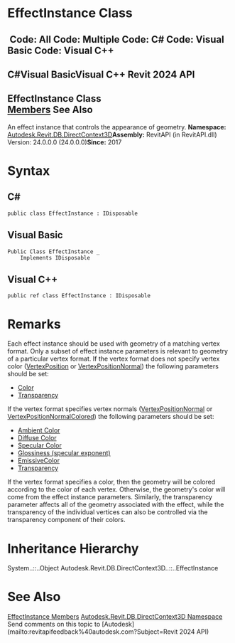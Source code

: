 # EffectInstance Class

﻿
 Code: All Code: Multiple Code: C# Code: Visual Basic Code: Visual C++   
---  
C#Visual BasicVisual C++
Revit 2024 API  
---  
EffectInstance Class  
[Members](add918a7-3992-259e-518d-6583049a5e17.md "EffectInstance Members") See Also  
---  
An effect instance that controls the appearance of geometry. 
**Namespace:** [Autodesk.Revit.DB.DirectContext3D](f4ba10f0-55ea-5344-173b-688405391794.md "Autodesk.Revit.DB.DirectContext3D Namespace")**Assembly:** RevitAPI (in RevitAPI.dll) Version: 24.0.0.0 (24.0.0.0)**Since:** 2017 
# Syntax
C#  
---  
```text
public class EffectInstance : IDisposable
```
  
Visual Basic  
---  
```text
Public Class EffectInstance _
	Implements IDisposable
```
  
Visual C++  
---  
```text
public ref class EffectInstance : IDisposable
```
  
# Remarks
Each effect instance should be used with geometry of a matching vertex format. Only a subset of effect instance parameters is relevant to geometry of a particular vertex format. If the vertex format does not specify vertex color ([VertexPosition](718e49aa-9e17-6f2d-2013-141b5cfeefdd.md "VertexPosition Class") or [VertexPositionNormal](a40efda7-6e2f-a455-f65e-02b10b0bc1b4.md "VertexPositionNormal Class")) the following parameters should be set: 
  * [Color](6f5f2e39-a850-5a55-ee09-7d2856209d84.md "SetColor Method")
  * [Transparency](6866ee5e-23ea-9b05-a6f4-74ba3795b81d.md "SetTransparency Method")

If the vertex format specifies vertex normals ([VertexPositionNormal](a40efda7-6e2f-a455-f65e-02b10b0bc1b4.md "VertexPositionNormal Class") or [VertexPositionNormalColored](aa354e03-2b25-b5a4-5634-c3518518c0d3.md "VertexPositionNormalColored Class")) the following parameters should be set: 
  * [Ambient Color](8b664a39-8174-b5c3-f4b7-67f71ffaaf6b.md "SetAmbientColor Method")
  * [Diffuse Color](7302a193-6396-93a7-a36e-0bde4f2a119c.md "SetDiffuseColor Method")
  * [Specular Color](715cb93c-e62a-280d-0095-47950d1cce7f.md "SetSpecularColor Method")
  * [Glossiness (specular exponent)](8b664a39-8174-b5c3-f4b7-67f71ffaaf6b.md "SetAmbientColor Method")
  * [EmissiveColor](00b45e82-3bd5-b592-66e9-36364628c59b.md "SetEmissiveColor Method")
  * [Transparency](6866ee5e-23ea-9b05-a6f4-74ba3795b81d.md "SetTransparency Method")

If the vertex format specifies a color, then the geometry will be colored according to the color of each vertex. Otherwise, the geometry's color will come from the effect instance parameters. Similarly, the transparency parameter affects all of the geometry associated with the effect, while the transparency of the individual vertices can also be controlled via the transparency component of their colors. 
# Inheritance Hierarchy
System..::..Object Autodesk.Revit.DB.DirectContext3D..::..EffectInstance
# See Also
[EffectInstance Members](add918a7-3992-259e-518d-6583049a5e17.md "EffectInstance Members")
[Autodesk.Revit.DB.DirectContext3D Namespace](f4ba10f0-55ea-5344-173b-688405391794.md "Autodesk.Revit.DB.DirectContext3D Namespace")
Send comments on this topic to [Autodesk](mailto:revitapifeedback%40autodesk.com?Subject=Revit 2024 API)